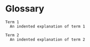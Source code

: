 # Glossary 

```{glossary}
Term 1
  An indented explanation of term 1

Term 2
  An indented explanation of term 2 
```